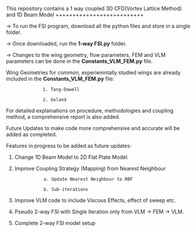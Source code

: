 This repository contains a 1 way coupled 3D CFD(Vortex Lattice Method) and 1D Beam Model
++++++++++++++++++++++++++

-> To run the FSI program, download all the python files and store in a single folder. 

-> Once downloaded, run the **1-way FSI.py** folder. 

-> Changes to the wing geometry, flow parameters, FEM and VLM parameters can be done in the **Constants_VLM_FEM.py** file. 

Wing Geometries for common, experiemntally studied wings are already included in the **Constants_VLM_FEM.py** file:

                  1. Tang-Dowell
                  
                  2. Goland


For detailed explainations on procedure, methodologies and coupling method, a comprehensive report is also added. 

Future Updates to make code more comprehensive and accurate will be added as completed. 

Features in progress to be added as future updates:

  1. Change 1D Beam Model to 2D Flat Plate Model.
  2. Improve Coupling Strategy (Mapping) from Nearest Neighbour
     
                    a. Update Nearest Neighbour to RBF
                 
                    b. Sub-iterations
     
  4. Improve VLM code to include Viscous Effects, effect of sweep etc. 
  5. Pseudo 2-way FSI with Single Iteration only from VLM -> FEM -> VLM.
  6. Complete 2-way FSI model setup 

   
